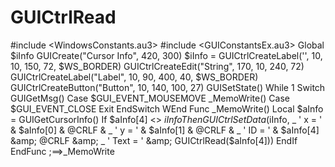 # GUICtrlRead
#include &lt;WindowsConstants.au3> #include &lt;GUIConstantsEx.au3>  Global $iInfo  GUICreate("Cursor Info", 420, 300) $iInfo = GUICtrlCreateLabel('', 10, 10, 150, 72, $WS_BORDER) GUICtrlCreateEdit("String", 170, 10, 240, 72) GUICtrlCreateLabel("Label", 10, 90, 400, 40, $WS_BORDER) GUICtrlCreateButton("Button", 10, 140, 100, 27) GUISetState()  While 1     Switch GUIGetMsg()         Case $GUI_EVENT_MOUSEMOVE             _MemoWrite()         Case $GUI_EVENT_CLOSE             Exit     EndSwitch WEnd  Func _MemoWrite()     Local $aInfo = GUIGetCursorInfo()     If $aInfo[4] &lt;> $iInfo Then         GUICtrlSetData($iInfo, _                 '  x = ' &amp; $aInfo[0] &amp; @CRLF &amp; _                 '  y = ' &amp; $aInfo[1] &amp; @CRLF &amp; _                 '  ID = ' &amp; $aInfo[4] &amp; @CRLF &amp; _                 '  Text = ' &amp; GUICtrlRead($aInfo[4]))     EndIf EndFunc   ;==>_MemoWrite
